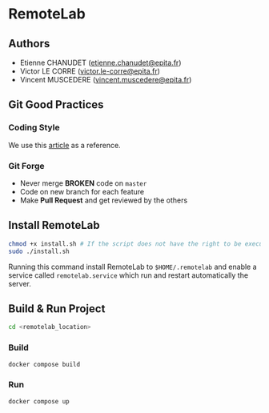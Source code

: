 # RemoteLab

## Authors
* Etienne CHANUDET (etienne.chanudet@epita.fr)
* Victor LE CORRE (victor.le-corre@epita.fr)
* Vincent MUSCEDERE (vincent.muscedere@epita.fr)

## Git Good Practices

### Coding Style

We use this [article](https://buzut.net/cours/versioning-avec-git/bien-nommer-ses-commits) as a reference.

### Git Forge

- Never merge **BROKEN** code on `master`
- Code on new branch for each feature
- Make **Pull Request** and get reviewed by the others

## Install RemoteLab

```sh
chmod +x install.sh # If the script does not have the right to be executed
sudo ./install.sh
```

Running this command install RemoteLab to `$HOME/.remotelab` and enable a service called `remotelab.service` which run and restart automatically the server.

## Build & Run Project
```sh
cd <remotelab_location>
```

### Build
```sh
docker compose build
```

### Run
```sh
docker compose up
```
